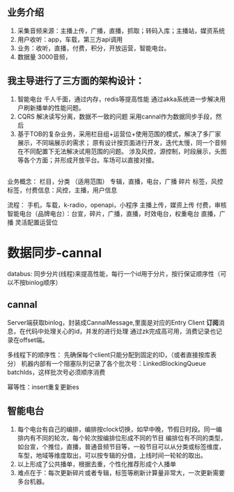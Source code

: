 ## 业务介绍
1. 采集音频来源：主播上传，广播，直播，抓取；转码入库；主播站，媒资系统
2. 用户收听：app，车载，第三方api调用
3. 业务：收听，直播，付费，积分，开放运营，智能电台。
4. 数据量 3000音频，

## 我主导进行了三方面的架构设计：
1. 智能电台
   千人千面，通过内存，redis等提高性能
   通过akka系统进一步解决用户刷新播单的性能问题。
2. CQRS
   解决读写分离，数据不一致的问题
   采用cannal作为数据同步手段，然后  
3. 基于TOB的复杂业务，采用栏目组+运营位+使用范围的模式，解决了多厂家展示，不同端展示的需求；
   原有设计按页面进行开发，迭代太慢，同一个音频在不同配置下无法解决试用范围的问题。
   涉及风控，源控制，时段展示，头图等各个方面；并形成开放平台。车场可以直接对接。



##
业务概念：
栏目，分类 （适用范围）
专辑，直播，电台，广播
碎片
标签，风控标签，付费信息：风控，主播，用户信息

流程：
手机，车载，k-radio，openapi，小程序
主播上传，媒资上传
付费，审核
智能电台（品牌电台）：台宣，碎片，广播，直播，时效电台，权重电台
直播，广播
灵活配置运营位



#  数据同步-cannal
databus: 同步分片(线程)来提高性能，每行一个id用于分片，按行保证顺序性（可以不按binlog顺序）

## cannal
Server端获取binlog，封装成CannalMessage,里面是对应的Entry
Client **订阅**消息，在代码中处理关心的id，并发的进行处理
通过zk完成高可用，消费记录也记录在offset端。

多线程下的顺序性：
先确保每个client只能分配到固定的ID，（或者直接按库表分）
机器内部有一个阻塞队列记录了各个批次号：LinkedBlockingQueue<Long> batchIds，这样批次号必须顺序消费

幂等性：insert重复更新es


## 智能电台
1. 每个电台有自己的编排，编排按clock切换，如早中晚，节假日时段。同一编排内有不同的轮次，每个轮次按编排位形成不同的节目
编排位有不同的类型，如台宣，个推位，直播，普通音频节目等，一般节目可以从分类或标签维度，车型，地域等维度取出，可以按专辑的分值，上线时间一轮轮的取出。
2. 以上形成了公共播单，根据去重，个性化推荐形成个人播单
3. 难点在于：每次更新碎片或者专辑，标签等刷新计算量非常大，一次更新需要多台机器。




